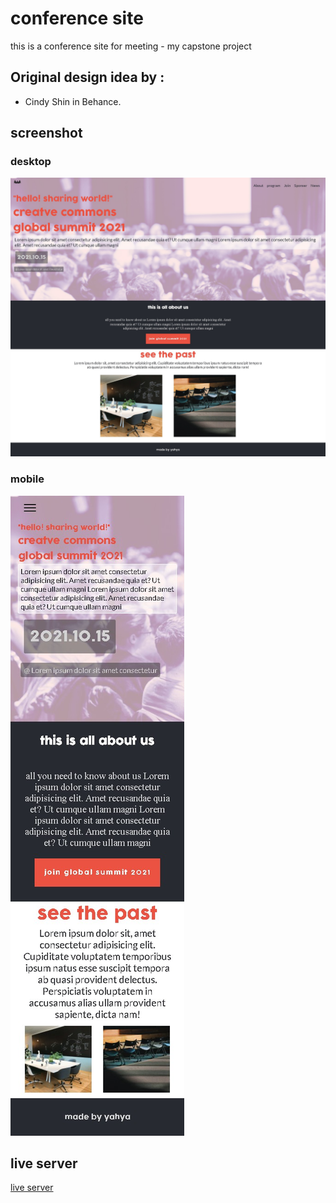 # conference site

this is a conference site for meeting - my capstone project

## Original design idea by :

- Cindy Shin in Behance.

## screenshot

### desktop

![desktop](/imges/screenshot-disktop.png)

### mobile

![mobile](/imges/screenshot-mobile.png)

## live server

[live server](https://yahyaelganyni1.github.io/capstone-conference/)
